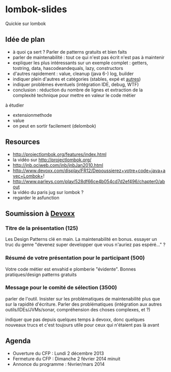 lombok-slides
=============

Quickie sur lombok

## Idée de plan

* à quoi ça sert ? Parler de patterns gratuits et bien faits
* parler de maintenabilité : tout ce qui n'est pas écrit n'est pas à maintenir
* expliquer les plus intéressants sur un exemple complet : getters, tostring, data, hascodeandequals, lazy, constructors
* d'autres rapidement : value, cleanup (java 6-) log, builder
* indiquer plein d'autres et catégories (stables, expé et [autres](https://github.com/peichhorn/lombok-pg))
* indiquer problèmes éventuels (intégration IDE, debug, WTF)
* conclusion : réduction du nombre de lignes et extraction de la complexité technique pour mettre en valeur le code métier

à étudier
* extensionmethode
* value
* on peut en sortir facilement (delombok)

## Resources

* http://projectlombok.org/features/index.html
* la vidéo sur http://projectlombok.org/
* http://jnb.ociweb.com/jnb/jnbJan2010.html
* http://www.devoxx.com/display/FR12/Depoussierez+votre+code+java+avec+Lombok+!
* http://www.parleys.com/play/528df66ce4b054cd7d2ef496/chapter0/about
* la vidéo du paris jug sur lombok ?
* regarder le asfunction

## Soumission à [Devoxx](http://cfp.devoxx.fr/cfp/proposal/new)

### Titre de la présentation (125)

Les Design Patterns clé en main. La maintenabilité en bonus.
essayer un truc du genre "devenez super developper que vous n'auriez pas espéré..." ?

### Résumé de votre présentation pour le participant (500)

Votre code métier est envahid e plomberie "évidente". Bonnes pratiques/design patterns gratuits

### Message pour le comité de sélection (3500)

parler de l'outil. Insister sur les problématiques de maintenabilité plus que sur la rapidité d'écriture. Parler des problématiques (intégration aux autres outils/IDEs/JVMs/sonar, compréhension des choses complexes, et ?)

indiquer que pas depuis quelques temps à devoxx, donc quelques nouveaux trucs et c'est toujours utile pour ceux qui n'étaient pas là avant

## Agenda

- Ouverture du CFP : Lundi 2 décembre 2013
- Fermeture du CFP : Dimanche 2 février 2014 minuit
- Annonce du programme : février/mars 2014

